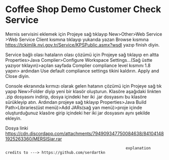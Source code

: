 # Coffee Shop Demo Customer Check Service

Mernis servisini eklemek için
Projeye sağ tıklayıp New>Other>Web Service >Web Service Client kısmına tıklayıp yukarıda yazan Browse kısmına https://tckimlik.nvi.gov.tr/Service/KPSPublic.asmx?wsdl yazıp finish diyin.

Service bağlı olası hataların olası çözümü için
Projeye sağ tıklayıp en altta Properties>Java Complier>Configure Workspace Settings...(Sağ üstte yazıyor tıklayın)>açılan sayfada Complier compliance level kısmını 1.8 yapın> ardından Use default compliance settings tikini kaldırın. Apply and Close diyin.

Console ekranında kırmızı olarak gelen hatanın çözümü için
Projeye sağ tık yapıp New>Folder diyip yeni bir klasör oluşturun.
Klasöre aşağıdaki linkten .zip dosyasını indirip, dosya içindeki her iki .jar dosyasını bu klasöre sürükleyip atın.
Ardından projeye sağ tıklayıp Properties>Java Build Path>Libraries(üst menü)>Add JARs(sağ yan menü)>proje içinde oluşturduğunuz klasöre girip içindeki her iki jar dosyasını aynı şekilde ekleyin.

Dosya linki
https://cdn.discordapp.com/attachments/794909347750084638/841041481925263360/MERSISjar.rar

                                                         explanation credits to ---> https://github.com/serdartkn

                                                                                            

